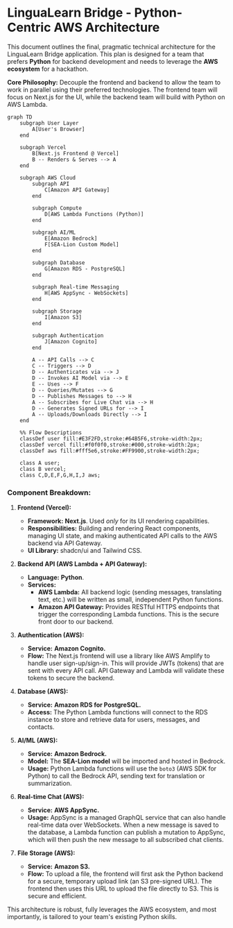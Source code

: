 # LinguaLearn Bridge - Python-Centric AWS Architecture

This document outlines the final, pragmatic technical architecture for the LinguaLearn Bridge application. This plan is designed for a team that prefers **Python** for backend development and needs to leverage the **AWS ecosystem** for a hackathon.

**Core Philosophy:** Decouple the frontend and backend to allow the team to work in parallel using their preferred technologies. The frontend team will focus on Next.js for the UI, while the backend team will build with Python on AWS Lambda.

```mermaid
graph TD
    subgraph User Layer
        A[User's Browser]
    end

    subgraph Vercel
        B[Next.js Frontend @ Vercel]
        B -- Renders & Serves --> A
    end

    subgraph AWS Cloud
        subgraph API
            C[Amazon API Gateway]
        end

        subgraph Compute
            D[AWS Lambda Functions (Python)]
        end

        subgraph AI/ML
            E[Amazon Bedrock]
            F[SEA-Lion Custom Model]
        end

        subgraph Database
            G[Amazon RDS - PostgreSQL]
        end

        subgraph Real-time Messaging
            H[AWS AppSync - WebSockets]
        end

        subgraph Storage
            I[Amazon S3]
        end

        subgraph Authentication
            J[Amazon Cognito]
        end

        A -- API Calls --> C
        C -- Triggers --> D
        D -- Authenticates via --> J
        D -- Invokes AI Model via --> E
        E -- Uses --> F
        D -- Queries/Mutates --> G
        D -- Publishes Messages to --> H
        A -- Subscribes for Live Chat via --> H
        D -- Generates Signed URLs for --> I
        A -- Uploads/Downloads Directly --> I
    end

    %% Flow Descriptions
    classDef user fill:#E3F2FD,stroke:#64B5F6,stroke-width:2px;
    classDef vercel fill:#f0f0f0,stroke:#000,stroke-width:2px;
    classDef aws fill:#fff5e6,stroke:#FF9900,stroke-width:2px;

    class A user;
    class B vercel;
    class C,D,E,F,G,H,I,J aws;

```

### Component Breakdown:

1.  **Frontend (Vercel):**
    *   **Framework:** **Next.js**. Used *only* for its UI rendering capabilities.
    *   **Responsibilities:** Building and rendering React components, managing UI state, and making authenticated API calls to the AWS backend via API Gateway.
    *   **UI Library:** shadcn/ui and Tailwind CSS.

2.  **Backend API (AWS Lambda + API Gateway):**
    *   **Language:** **Python**.
    *   **Services:**
        *   **AWS Lambda:** All backend logic (sending messages, translating text, etc.) will be written as small, independent Python functions.
        *   **Amazon API Gateway:** Provides RESTful HTTPS endpoints that trigger the corresponding Lambda functions. This is the secure front door to our backend.

3.  **Authentication (AWS):**
    *   **Service:** **Amazon Cognito.**
    *   **Flow:** The Next.js frontend will use a library like AWS Amplify to handle user sign-up/sign-in. This will provide JWTs (tokens) that are sent with every API call. API Gateway and Lambda will validate these tokens to secure the backend.

4.  **Database (AWS):**
    *   **Service:** **Amazon RDS for PostgreSQL.**
    *   **Access:** The Python Lambda functions will connect to the RDS instance to store and retrieve data for users, messages, and contacts.

5.  **AI/ML (AWS):**
    *   **Service:** **Amazon Bedrock.**
    *   **Model:** The **SEA-Lion model** will be imported and hosted in Bedrock.
    *   **Usage:** Python Lambda functions will use the `boto3` (AWS SDK for Python) to call the Bedrock API, sending text for translation or summarization.

6.  **Real-time Chat (AWS):**
    *   **Service:** **AWS AppSync.**
    *   **Usage:** AppSync is a managed GraphQL service that can also handle real-time data over WebSockets. When a new message is saved to the database, a Lambda function can publish a mutation to AppSync, which will then push the new message to all subscribed chat clients.

7.  **File Storage (AWS):**
    *   **Service:** **Amazon S3.**
    *   **Flow:** To upload a file, the frontend will first ask the Python backend for a secure, temporary upload link (an S3 pre-signed URL). The frontend then uses this URL to upload the file directly to S3. This is secure and efficient.

This architecture is robust, fully leverages the AWS ecosystem, and most importantly, is tailored to your team's existing Python skills.